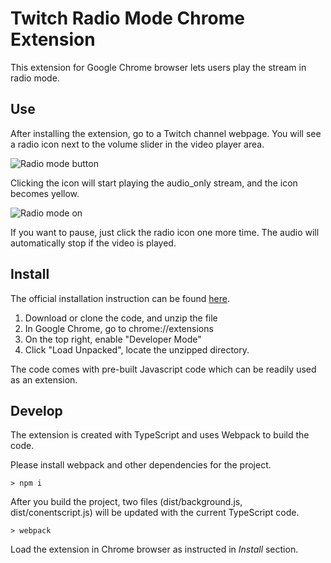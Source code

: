 # Twitch Radio Mode Chrome Extension

This extension for Google Chrome browser lets users play the stream in radio mode.



## Use

After installing the extension, go to a Twitch channel webpage. You will see a radio icon next to the volume slider in the video player area.

![Radio mode button](https://raw.githubusercontent.com/c-rainbow/twitch-audio-web/master/public/images/radiobutton.png)

Clicking the icon will start playing the audio_only stream, and the icon becomes yellow.

![Radio mode on](https://raw.githubusercontent.com/c-rainbow/twitch-audio-web/master/public/images/radiomode.png)

If you want to pause, just click the radio icon one more time. The audio will automatically stop if the video is played.



## Install

The official installation instruction can be found [here](https://developer.chrome.com/extensions/getstarted).

1. Download or clone the code, and unzip the file
2. In Google Chrome, go to chrome://extensions
3. On the top right, enable "Developer Mode"
4. Click "Load Unpacked", locate the unzipped directory.

The code comes with pre-built Javascript code which can be readily used as an extension.


## Develop

The extension is created with TypeScript and uses Webpack to build the code.

Please install webpack and other dependencies for the project.

```
> npm i
```

After you build the project, two files (dist/background.js, dist/conentscript.js) will be updated with the current TypeScript code.

```
> webpack
```

Load the extension in Chrome browser as instructed in _Install_ section.